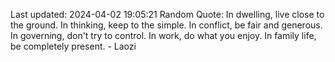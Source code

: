 Last updated: 2024-04-02 19:05:21
Random Quote: In dwelling, live close to the ground. In thinking, keep to the simple. In conflict, be fair and generous. In governing, don't try to control. In work, do what you enjoy. In family life, be completely present. - Laozi